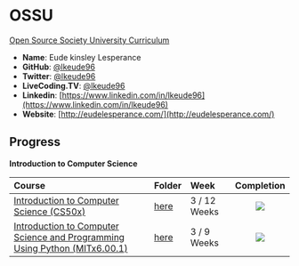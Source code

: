 # OSSU

[Open Source Society University Curriculum ](https://github.com/open-source-society/computer-science)

- **Name**: Eude kinsley Lesperance
- **GitHub**: [@lkeude96](https://github.com/lkeude96)
- **Twitter**: [@lkeude96](https://twitter.com/lkeude96)
- **LiveCoding.TV**: [@lkeude96](https://www.livecoding.tv/lkeude96/)
- **Linkedin**: [https://www.linkedin.com/in/lkeude96](https://www.linkedin.com/in/lkeude96)
- **Website**: [http://eudelesperance.com/](http://eudelesperance.com/)

## Progress

**Introduction to Computer Science**

Course|Folder|Week|Completion
:--|:--|:--|:--:
[Introduction to Computer Science (CS50x)](https://www.edx.org/course/introduction-computer-science-harvardx-cs50x#!)| [here](https://github.com/lkeude96/OSSU/tree/master/Introduction%20to%20Computer%20Science/(CS50x)%20Introduction%20to%20Computer%20Science)| 3 / 12 Weeks|![](http://progressed.io/bar/25?raw=true)
[Introduction to Computer Science and Programming Using Python (MITx6.00.1)](https://www.edx.org/course/introduction-computer-science-mitx-6-00-1x-6#!)| [here](https://github.com/lkeude96/OSSU/tree/master/Introduction%20to%20Computer%20Science/(MIT6.00.1x)%20Introduction%20to%20Computer%20Science%20and%20Programming%20Using%20Python)| 3 / 9 Weeks |![](http://progressed.io/bar/33?raw=true)


